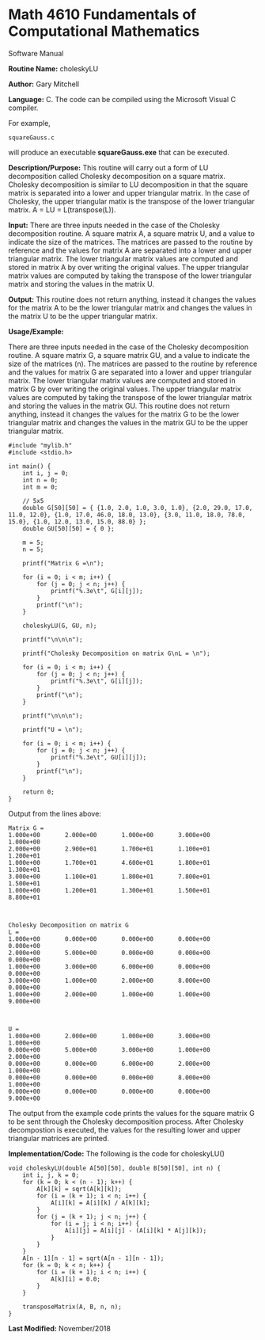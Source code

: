 # Math 4610 Fundamentals of Computational Mathematics
Software Manual

**Routine Name:**           choleskyLU

**Author:** Gary Mitchell

**Language:** C. The code can be compiled using the Microsoft Visual C compiler.

For example,

    squareGauss.c

will produce an executable **squareGauss.exe** that can be executed.

**Description/Purpose:** This routine will carry out a form of LU decomposition called Cholesky decomposition on a square matrix. Cholesky decomposition is similar to LU decomposition in that the square matrix is separated into a lower and upper triangular matrix. In the case of Cholesky, the upper triangular matix is the transpose of the lower triangular matrix. A = LU = L(transpose(L)).

**Input:** There are three inputs needed in the case of the Cholesky decomposition routine. A square matrix A, a square matrix U, and a value to indicate the size of the matrices. The matrices are passed to the routine by reference and the values for matrix A are separated into a lower and upper triangular matrix. The lower triangular matrix values are computed and stored in matrix A by over writing the original values. The upper triangular matrix values are computed by taking the transpose of the lower triangular matrix and storing the values in the matrix U. 

**Output:** This routine does not return anything, instead it changes the values for the matrix A to be the lower triangular matrix and changes the values in the matrix U to be the upper triangular matrix.

**Usage/Example:**

There are three inputs needed in the case of the Cholesky decomposition routine. A square matrix G, a square matrix GU, and a value to indicate the size of the matrices (n). The matrices are passed to the routine by reference and the values for matrix G are separated into a lower and upper triangular matrix. The lower triangular matrix values are computed and stored in matrix G by over writing the original values. The upper triangular matrix values are computed by taking the transpose of the lower triangular matrix and storing the values in the matrix GU. This routine does not return anything, instead it changes the values for the matrix G to be the lower triangular matrix and changes the values in the matrix GU to be the upper triangular matrix.

    #include "mylib.h"
    #include <stdio.h>

    int main() {
        int i, j = 0;
        int n = 0;
        int m = 0;

        // 5x5
        double G[50][50] = { {1.0, 2.0, 1.0, 3.0, 1.0}, {2.0, 29.0, 17.0, 11.0, 12.0}, {1.0, 17.0, 46.0, 18.0, 13.0}, {3.0, 11.0, 18.0, 78.0, 15.0}, {1.0, 12.0, 13.0, 15.0, 88.0} };
        double GU[50][50] = { 0 };

        m = 5;
        n = 5;

        printf("Matrix G =\n");

        for (i = 0; i < m; i++) {
            for (j = 0; j < n; j++) {
                printf("%.3e\t", G[i][j]);
            }
            printf("\n");
        }

        choleskyLU(G, GU, n);

        printf("\n\n\n");

        printf("Cholesky Decomposition on matrix G\nL = \n");

        for (i = 0; i < m; i++) {
            for (j = 0; j < n; j++) {
                printf("%.3e\t", G[i][j]);
            }
            printf("\n");
        }

        printf("\n\n\n");

        printf("U = \n");

        for (i = 0; i < m; i++) {
            for (j = 0; j < n; j++) {
                printf("%.3e\t", GU[i][j]);
            }
            printf("\n");
        }
        
        return 0;
    }

Output from the lines above:

    Matrix G =
    1.000e+00       2.000e+00       1.000e+00       3.000e+00       1.000e+00
    2.000e+00       2.900e+01       1.700e+01       1.100e+01       1.200e+01
    1.000e+00       1.700e+01       4.600e+01       1.800e+01       1.300e+01
    3.000e+00       1.100e+01       1.800e+01       7.800e+01       1.500e+01
    1.000e+00       1.200e+01       1.300e+01       1.500e+01       8.800e+01



    Cholesky Decomposition on matrix G
    L =
    1.000e+00       0.000e+00       0.000e+00       0.000e+00       0.000e+00
    2.000e+00       5.000e+00       0.000e+00       0.000e+00       0.000e+00
    1.000e+00       3.000e+00       6.000e+00       0.000e+00       0.000e+00
    3.000e+00       1.000e+00       2.000e+00       8.000e+00       0.000e+00
    1.000e+00       2.000e+00       1.000e+00       1.000e+00       9.000e+00



    U =
    1.000e+00       2.000e+00       1.000e+00       3.000e+00       1.000e+00
    0.000e+00       5.000e+00       3.000e+00       1.000e+00       2.000e+00
    0.000e+00       0.000e+00       6.000e+00       2.000e+00       1.000e+00
    0.000e+00       0.000e+00       0.000e+00       8.000e+00       1.000e+00
    0.000e+00       0.000e+00       0.000e+00       0.000e+00       9.000e+00

The output from the example code prints the values for the square matrix G to be sent through the Cholesky decomposition process. After Cholesky decompostion is executed, the values for the resulting lower and upper triangular matrices are printed.

**Implementation/Code:** The following is the code for choleskyLU()

    void choleskyLU(double A[50][50], double B[50][50], int n) {
        int i, j, k = 0;
        for (k = 0; k < (n - 1); k++) {
            A[k][k] = sqrt(A[k][k]);
            for (i = (k + 1); i < n; i++) {
                A[i][k] = A[i][k] / A[k][k];
            }
            for (j = (k + 1); j < n; j++) {
                for (i = j; i < n; i++) {
                    A[i][j] = A[i][j] - (A[i][k] * A[j][k]);
                }
            }
        }
        A[n - 1][n - 1] = sqrt(A[n - 1][n - 1]);
        for (k = 0; k < n; k++) {
            for (i = (k + 1); i < n; i++) {
                A[k][i] = 0.0;
            }
        }

        transposeMatrix(A, B, n, n);
    }

**Last Modified:** November/2018
